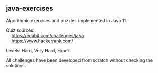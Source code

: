 ## java-exercises
Algorithmic exercises and puzzles implemented in Java 11.

Quiz sources:  
&emsp;	https://edabit.com/challenges/java <br>
&emsp;	https://www.hackerrank.com/

Levels: Hard, Very Hard, Expert

All challenges have been developed from scratch without checking the solutions.
 